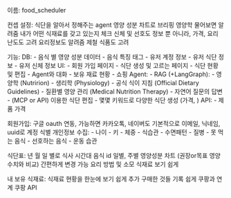 이름: food_scheduler

컨셉 설정:
	식단을 알아서 정해주는 agent
	영양 성분 차트로 브리핑
	영양학 물어보면 알려줌
	내가 어떤 식재료를 갖고 있는지 체크
	신체 및 선호도 정보 뿐 아니라, 가격, 요리 난도도 고려
	요리정보도 알려줌
	제철 식품도 고려
	
기능:
	DB:
		- 음식 별 영양 성분 데이터
		- 음식 특징 태그
		- 유저 계정 정보
		- 유저 식단 정보
		- 유저 신체 정보
	UI:
		- 회원 가입 페이지
		- 식단 생성 및 고르는 페이지
		- 식단 현황 및 편집
		- Agent와 대화
		- 보유 재료 현황
		- 쇼핑
	Agent:
		- RAG (+LangGraph):
			- 영양학 (Nutririon)
			- 생리학 (Physiology)
			- 공식 식이 지침 (Official Dietary Guidelines)
			- 질환별 영양 관리 (Medical Nutrition Therapy)
		- 자연어 질문의 답변
		- (MCP or API) 이용한 식단 편집
		- 몇몇 키워드로 다양한 식단 생성 (가격, )
	API:
		- 제품 가격



회원가입:
	구글 oauth 연동, 가능하면 카카오톡, 네이버도
	기본적으로 이메일, 닉네임, uuid로 계정 식별
	개인정보 수집:
		- 나이
		- 키
		- 체중
		- 식습관
		- 수면패턴
		- 질병
		- 못 먹는 음식
		- 선호하는 음식
		- 운동 습관

식단표:
	년 월 일 별로 식사 시간대
	음식 id
	일별, 주별 영양성분 차트 (권장or목표 영양수치와 비교)
	간편하게 변경 가능
	요리 방법 및 소모 식재료 보기 쉽게

내 보유 식재료:
	식재료 현황을 한눈에 보기 쉽게
	추가 구매한 것들 기록 쉽게
	쿠팡과 연계
		쿠팡 API
